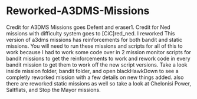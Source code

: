# Reworked-A3DMS-Missions
Credit for A3DMS Missions goes Defent and eraser1. Credit for Ned missions with difficulty system goes to [CiC]red_ned. I reworked This version of a3dms missions has reinforcements for both bandit and static missions. You will need to run these missions and scripts for all of this to work because I had to work some code over in 2 mission monitor scripts for bandit missions to get the reinforcements to work and rework code in every bandit mission to get them to work off the new script versions. Take a look inside mission folder, bandit folder, and open blackHawkDown to see a completly reworked mission with a few details on new things added. also there are reworked static missions as well so take a look at Chelonisi Power, Saltflats, and Stop the Mayor missions.

